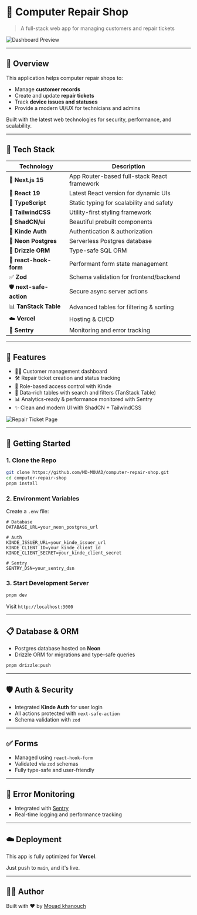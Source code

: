 # 💪 Computer Repair Shop

> A full-stack web app for managing customers and repair tickets

![Dashboard Preview](https://placehold.co/1200x600/222/fff?text=Computer+Repair+Shop+Dashboard)

---

## 📅 Overview

This application helps computer repair shops to:

- Manage **customer records**
- Create and update **repair tickets**
- Track **device issues and statuses**
- Provide a modern UI/UX for technicians and admins

Built with the latest web technologies for security, performance, and scalability.

---

## 🧱 Tech Stack

| Technology              | Description                                 |
| ----------------------- | ------------------------------------------- |
| 🔗 **Next.js 15**       | App Router-based full-stack React framework |
| 🔗 **React 19**         | Latest React version for dynamic UIs        |
| 🔗 **TypeScript**       | Static typing for scalability and safety    |
| 🎨 **TailwindCSS**      | Utility-first styling framework             |
| 🧩 **ShadCN/ui**        | Beautiful prebuilt components               |
| 🔐 **Kinde Auth**       | Authentication & authorization              |
| 🐇 **Neon Postgres**    | Serverless Postgres database                |
| 🌱 **Drizzle ORM**      | Type-safe SQL ORM                           |
| 📄 **react-hook-form**  | Performant form state management            |
| ✅ **Zod**              | Schema validation for frontend/backend      |
| 🛡️ **next-safe-action** | Secure async server actions                 |
| 📊 **TanStack Table**   | Advanced tables for filtering & sorting     |
| ☁️ **Vercel**           | Hosting & CI/CD                             |
| 🧰 **Sentry**           | Monitoring and error tracking               |

---

## 🚀 Features

- 🧑‍🔧 Customer management dashboard
- 🛠️ Repair ticket creation and status tracking
- 🔐 Role-based access control with Kinde
- 📃 Data-rich tables with search and filters (TanStack Table)
- 📊 Analytics-ready & performance monitored with Sentry
- ✨ Clean and modern UI with ShadCN + TailwindCSS

![Repair Ticket Page](https://placehold.co/1200x600/222/eee?text=Repair+Ticket+Details)

---

## 🔧 Getting Started

### 1. Clone the Repo

```bash
git clone https://github.com/MD-MOUAD/computer-repair-shop.git
cd computer-repair-shop
pnpm install
```

### 2. Environment Variables

Create a `.env` file:

```env
# Database
DATABASE_URL=your_neon_postgres_url

# Auth
KINDE_ISSUER_URL=your_kinde_issuer_url
KINDE_CLIENT_ID=your_kinde_client_id
KINDE_CLIENT_SECRET=your_kinde_client_secret

# Sentry
SENTRY_DSN=your_sentry_dsn
```

### 3. Start Development Server

```bash
pnpm dev
```

Visit `http://localhost:3000`

---

## 📋 Database & ORM

- Postgres database hosted on **Neon**
- Drizzle ORM for migrations and type-safe queries

```bash
pnpm drizzle:push
```

---

## 🛡️ Auth & Security

- Integrated **Kinde Auth** for user login
- All actions protected with `next-safe-action`
- Schema validation with `zod`

---

## ✅ Forms

- Managed using `react-hook-form`
- Validated via `zod` schemas
- Fully type-safe and user-friendly

---

## 🚫 Error Monitoring

- Integrated with [Sentry](https://sentry.io)
- Real-time logging and performance tracking

---

## ☁️ Deployment

This app is fully optimized for **Vercel**.

Just push to `main`, and it's live.

---

## 👨‍💼 Author

Built with ❤️ by [Mouad khanouch](https://github.com/MD-MOUAD)

